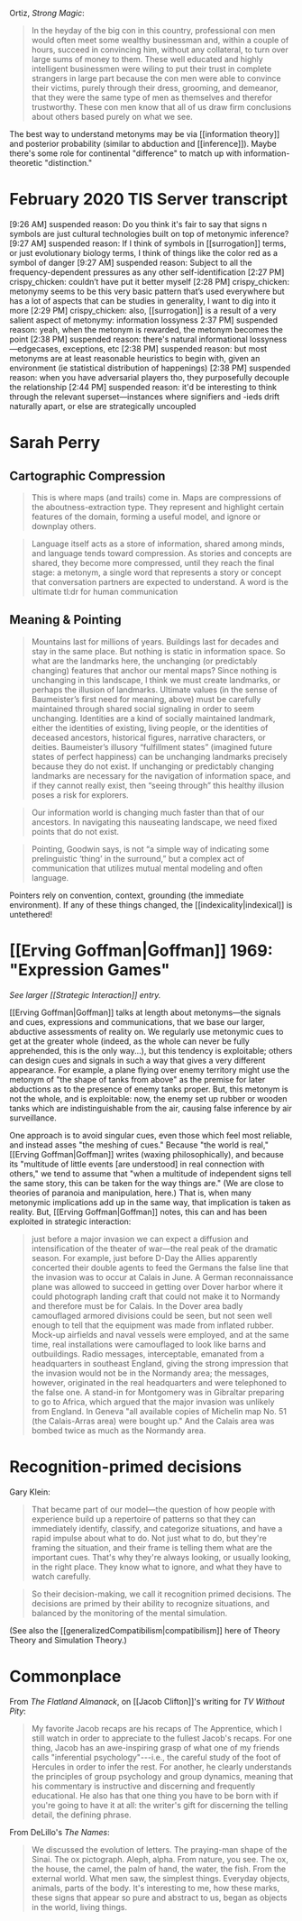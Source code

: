 Ortiz, _Strong Magic_:

> In the heyday of the big con in this country, professional con men would often meet some wealthy businessman and, within a couple of hours, succeed in convincing him, without any collateral, to turn over large sums of money to them. These well educated and highly intelligent businessmen were wiling to put their trust in complete strangers in large part because the con men were able to convince their victims, purely through their dress, grooming, and demeanor, that they were the same type of men as themselves and therefor trustworthy. These con men know that all of us draw firm conclusions about others based purely on what we see.

The best way to understand metonyms may be via [[information theory]] and posterior probability (similar to abduction and [[inference]]). Maybe there's some role for continental "difference" to match up with information-theoretic "distinction."

# February 2020 TIS Server transcript

[9:26 AM] suspended reason: Do you think it's fair to say that signs n symbols are just cultural technologies built on top of metonymic inference?
[9:27 AM] suspended reason: If I think of symbols in [[surrogation]] terms, or just evolutionary biology terms, I think of things like the color red as a symbol of danger
[9:27 AM] suspended reason: Subject to all the frequency-dependent pressures as any other self-identification
[2:27 PM] crispy_chicken: couldn’t have put it better myself
[2:28 PM] crispy_chicken: metonymy seems to be this very basic pattern that’s used everywhere but has a lot of aspects that can be studies in generality, I want to dig into it more
[2:29 PM] crispy_chicken: also, [[surrogation]] is a result of a very salient aspect of metonymy: information lossyness
2:37 PM] suspended reason: yeah, when the metonym is rewarded, the metonym becomes the point
[2:38 PM] suspended reason: there's natural informational lossyness—edgecases, exceptions, etc
[2:38 PM] suspended reason: but most metonyms are at least reasonable heuristics to begin with, given an environment (ie statistical distribution of happenings)
[2:38 PM] suspended reason: when you have adversarial players tho, they purposefully decouple the relationship
[2:44 PM] suspended reason: it'd be interesting to think through the relevant superset—instances where signifiers and -ieds drift naturally apart, or else are strategically uncoupled

# Sarah Perry

## Cartographic Compression

> This is where maps (and trails) come in. Maps are compressions of the aboutness-extraction type. They represent and highlight certain features of the domain, forming a useful model, and ignore or downplay others.

> Language itself acts as a store of information, shared among minds, and language tends toward compression. As stories and concepts are shared, they become more compressed, until they reach the final stage: a metonym, a single word that represents a story or concept that conversation partners are expected to understand. A word is the ultimate tl:dr for human communication

## Meaning & Pointing

> Mountains last for millions of years. Buildings last for decades and stay in the same place. But nothing is static in information space. So what are the landmarks here, the unchanging (or predictably changing) features that anchor our mental maps? Since nothing is unchanging in this landscape, I think we must create landmarks, or perhaps the illusion of landmarks. Ultimate values (in the sense of Baumeister’s first need for meaning, above) must be carefully maintained through shared social signaling in order to seem unchanging. Identities are a kind of socially maintained landmark, either the identities of existing, living people, or the identities of deceased ancestors, historical figures, narrative characters, or deities. Baumeister’s illusory “fulfillment states” (imagined future states of perfect happiness) can be unchanging landmarks precisely because they do not exist. If unchanging or predictably changing landmarks are necessary for the navigation of information space, and if they cannot really exist, then “seeing through” this healthy illusion poses a risk for explorers.

> Our information world is changing much faster than that of our ancestors. In navigating this nauseating landscape, we need fixed points that do not exist.

> Pointing, Goodwin says, is not “a simple way of indicating some prelinguistic ‘thing’ in the surround,” but a complex act of communication that utilizes mutual mental modeling and often language.

Pointers rely on convention, context, grounding (the immediate environment). If any of these things changed, the [[indexicality|indexical]] is untethered!

# [[Erving Goffman|Goffman]] 1969: "Expression Games" 

_See larger [[Strategic Interaction]] entry._

[[Erving Goffman|Goffman]] talks at length about metonyms—the signals and cues, expressions and communications, that we base our larger, abductive assessments of reality on. We regularly use metonymic cues to get at the greater whole (indeed, as the whole can never be fully apprehended, this is the only way...), but this tendency is exploitable; others can design cues and signals in such a way that gives a very different appearance. For example, a plane flying over enemy territory might use the metonym of "the shape of tanks from above" as the premise for later abductions as to the presence of enemy tanks proper. But, this metonym is not the whole, and is exploitable: now, the enemy set up rubber or wooden tanks which are indistinguishable from the air, causing false inference by air surveillance.

One approach is to avoid singular cues, even those which feel most reliable, and instead asses "the meshing of cues." Because "the world is real," [[Erving Goffman|Goffman]] writes (waxing philosophically), and because its "multitude of little events [are understood] in real connection with others," we tend to assume that "when a multitude of independent signs tell the same story, this can be taken for the way things are." (We are close to theories of paranoia and manipulation, here.) That is, when many metonymic implications add up in the same way, that implication is taken as reality. But, [[Erving Goffman|Goffman]] notes, this can and has been exploited in strategic interaction: 

> just before a major invasion we can expect a diffusion and intensification of the theater of war—the real peak of the dramatic season. For example, just before D-Day the Allies apparently concerted their double agents to feed the Germans the false line that the invasion was to occur at Calais in June. A German reconnaissance plane was allowed to succeed in getting over Dover harbor where it could photograph landing craft that could not make it to Normandy and therefore must be for Calais. In the Dover area badly camouflaged armored divisions could be seen, but not seen well enough to tell that the equipment was made from inflated rubber. Mock-up airfields and naval vessels were employed, and at the same time, real installations were camouflaged to look like barns and outbuildings. Radio messages, interceptable, emanated from a headquarters in southeast England, giving the strong impression that the invasion would not be in the Normandy area; the messages, however, originated in the real headquarters and were telephoned to the false one. A stand-in for Montgomery was in Gibraltar preparing to go to Africa, which argued that the major invasion was unlikely from England. In Geneva "all available copies of Michelin map No. 51 (the Calais-Arras area) were bought up." And the Calais area was bombed twice as much as the Normandy area.

# Recognition-primed decisions

Gary Klein:

> That became part of our model—the question of how people with experience build up a repertoire of patterns so that they can immediately identify, classify, and categorize situations, and have a rapid impulse about what to do. Not just what to do, but they're framing the situation, and their frame is telling them what are the important cues. That's why they're always looking, or usually looking, in the right place. They know what to ignore, and what they have to watch carefully.  

> So their decision-making, we call it recognition primed decisions. The decisions are primed by their ability to recognize situations, and balanced by the monitoring of the mental simulation.

(See also the [[generalizedCompatibilism|compatibilism]] here of Theory Theory and Simulation Theory.)

# Commonplace

From _The Flatland Almanack_, on [[Jacob Clifton]]'s writing for _TV Without Pity_:

> My favorite Jacob recaps are his recaps of The Apprentice, which I still watch in order to appreciate to the fullest Jacob's recaps. For one thing, Jacob has an awe-inspiring grasp of what one of my friends calls "inferential psychology"---i.e., the careful study of the foot of Hercules in order to infer the rest. For another, he clearly understands the principles of group psychology and group dynamics, meaning that his commentary is instructive and discerning and frequently educational. He also has that one thing you have to be born with if you're going to have it at all: the writer's gift for discerning the telling detail, the defining phrase.

From DeLillo's _The Names_:

> We discussed the evolution of letters. The praying-man shape of the Sinai. The ox pictograph. Aleph, alpha. From nature, you see. The ox, the house, the camel, the palm of hand, the water, the fish. From the external world. What men saw, the simplest things. Everyday objects, animals, parts of the body. It's interesting to me, how these marks, these signs that appear so pure and abstract to us, began as objects in the world, living things.
